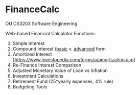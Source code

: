 # FinanceCalc
OU CS3203 Software Engineering

Web-based Financial Calculator
Functions:
1) Simple Interest
2) Compound Interest ([basic](https://www.discover.com/online-banking/cd-lng-02/?cmpgnid=ps-bk-ggl-nonchck-agl-ggl-pmax-test-pmx&src=S00001AON&van=Dbank&gad_source=1&gclid=Cj0KCQjwz7C2BhDkARIsAA_SZKYJFrwuQYpUSMPo3B6_HE-QI17n864Sqpme6_yZD7zYNBMilg93O6AaAqifEALw_wcB&gclsrc=aw.ds) v. [advanced](https://www.investor.gov/financial-tools-calculators/calculators/compound-interest-calculator) form
3) Amortized Interest [https://www.investopedia.com/terms/a/amortization.asp]
4) Re-Finance Interest Comparison 
5) Adjusted Monetary Value of Loan vs Inflation
6) Investment Calculations
7) Retirement Fund (25*yearly expenses, 4% rule)
8) Budgeting Tools

